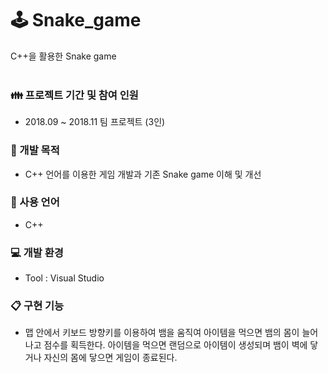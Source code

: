 # 🕹️ Snake_game
C++을 활용한 Snake game
<br>
<br>

### 👪 프로젝트 기간 및 참여 인원
- 2018.09 ~ 2018.11 팀 프로젝트 (3인)

### 📄 개발 목적
- C++ 언어를 이용한 게임 개발과 기존 Snake game 이해 및 개선

### 🔧 사용 언어
- C++

### 💻 개발 환경
- Tool : Visual Studio

### 📋 구현 기능
- 맵 안에서 키보드 방향키를 이용하여 뱀을 움직여 아이템을 먹으면 뱀의 몸이 늘어나고 점수를 획득한다. 아이템을 먹으면 랜덤으로 아이템이 생성되며 뱀이 벽에 닿거나 자신의 몸에 닿으면 게임이 종료된다.
